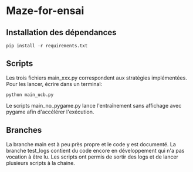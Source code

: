# Maze-for-ensai

## Installation des dépendances
```
pip install -r requirements.txt
```

## Scripts

Les trois fichiers main_xxx.py correspondent aux stratégies implémentées.
Pour les lancer, écrire dans un terminal:

```
python main_ucb.py
```

Le scripts main_no_pygame.py lance l'entraînement sans affichage avec pygame afin d'accélérer l'exécution.

## Branches
La branche main est à peu près propre et le code y est documenté. 
La branche test_logs contient du code encore en développement qui n'a pas vocation à être lu. Les scripts ont permis de sortir des logs et de lancer plusieurs scripts à la chaine.